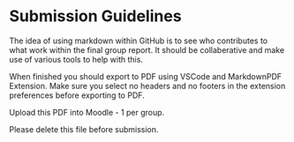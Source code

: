 # Submission Guidelines

The idea of using markdown within GitHub is to see who contributes to what work within the final group report.  It should be collaberative and make use of various tools to help with this.

When finished you should export to PDF using VSCode and MarkdownPDF Extension.  Make sure you select no headers and no footers in the extension preferences before exporting to PDF.

Upload this PDF into Moodle - 1 per group.

Please delete this file before submission.
